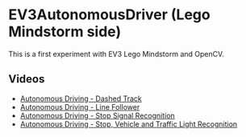 # EV3AutonomousDriver (Lego Mindstorm side) 

This is a first experiment with EV3 Lego Mindstorm and OpenCV.

## Videos
* [Autonomous Driving - Dashed Track](https://www.youtube.com/watch?v=vgVcyfbCbcc)
* [Autonomous Driving - Line Follower](https://www.youtube.com/watch?v=ZZVuTCBphwY)
* [Autonomous Driving - Stop Signal Recognition](https://www.youtube.com/watch?v=BT9nYAfw6t8)
* [Autonomous Driving - Stop, Vehicle and Traffic Light Recognition](https://www.youtube.com/watch?v=RSvWDIH8BFc)
